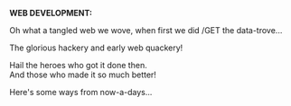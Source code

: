 **WEB DEVELOPMENT\:**  

Oh what a tangled web we wove, when first we did /GET the data-trove...  

The glorious hackery and early web quackery!  

Hail the heroes who got it done then.  
And those who made it so much better!    

Here's some ways from now-a-days...

